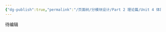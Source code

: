 ```yaml
---
{"dg-publish":true,"permalink":"/页面树/分模块设计/Part 2 理论篇/Unit 4 体能维度的精力教练/","dgPassFrontmatter":true,"noteIcon":"","created":"","updated":""}
---
```


待编辑